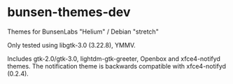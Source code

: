 # bunsen-themes-dev
Themes for BunsenLabs "Helium" / Debian "stretch"

Only tested using libgtk-3.0 (3.22.8), YMMV.

Includes gtk-2.0/gtk-3.0, lightdm-gtk-greeter,
Openbox and xfce4-notifyd themes. The notification
theme is backwards compatible with xfce4-notifyd (0.2.4).